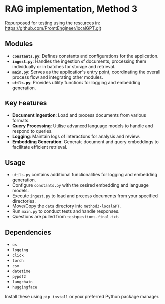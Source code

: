 # RAG implementation, Method 3
Repurposed for testing using the resources in:
<https://github.com/PromtEngineer/localGPT.git>

## Modules
- **`constants.py`**: Defines constants and configurations for the application.
- **`ingest.py`**: Handles the ingestion of documents, processing them individually or in batches for storage and retrieval.
- **`main.py`**: Serves as the application's entry point, coordinating the overall process flow and integrating other modules.
- **`utils.py`**: Provides utility functions for logging and embedding generation.

## Key Features
- **Document Ingestion**: Load and process documents from various formats.
- **Query Processing**: Utilise advanced language models to handle and respond to queries.
- **Logging**: Maintain logs of interactions for analysis and review.
- **Embedding Generation**: Generate document and query embeddings to facilitate efficient retrieval.

## Usage
- `utils.py` contains additional functionalities for logging and embedding generation.
- Configure `constants.py` with the desired embedding and language models.
- Execute `ingest.py` to load and process documents from your specified directories.
- Move/Copy the `data` directory into `method3-localGPT`.
- Run `main.py` to conduct tests and handle responses.
- Questions are pulled from `testquestions-final.txt`.


## Dependencies
- `os`
- `logging`
- `click`
- `torch`
- `csv`
- `datetime`
- `pypdf2`
- `langchain`
- `huggingface`

Install these using `pip install` or your preferred Python package manager.
